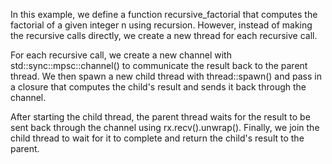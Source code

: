 In this example, we define a function recursive_factorial that computes the factorial of a given integer n using recursion. However, instead of making the recursive calls directly, we create a new thread for each recursive call.

For each recursive call, we create a new channel with std::sync::mpsc::channel() to communicate the result back to the parent thread. We then spawn a new child thread with thread::spawn() and pass in a closure that computes the child's result and sends it back through the channel.

After starting the child thread, the parent thread waits for the result to be sent back through the channel using rx.recv().unwrap(). Finally, we join the child thread to wait for it to complete and return the child's result to the parent.
